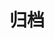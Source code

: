 ---
title: "归档"
layout: "archives"
slug: "archives"
sitemapExclude: true
noindex: true
menu:
    main:
        weight: 20
        params: 
            icon: archives
---